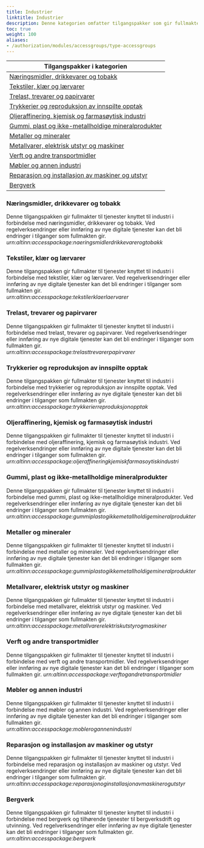 ```yaml
---
title: Industrier
linktitle: Industrier
description: Denne kategorien omfatter tilgangspakker som gir fullmakter til tjenester og ressurser som omhandler industrier som fysisk eller kjemisk omdanner materialer, stoffer eller deler til nye produkter. Ved regelverksendringer eller innføring av nye digitale tjenester kan det bli endringer i tilganger som fullmaktene gir.
toc: true
weight: 100
aliases:
- /authorization/modules/accessgroups/type-accessgroups
---
```


|**Tilgangspakker i kategorien**|
|---|
|[Næringsmidler, drikkevarer og tobakk](http://docs.altinn.studio/authorization/what-do-you-get/accessgroups/type-accessgroups/accessgoups/industrier/#næringsmidler-drikkevarer-og-tobakk)|
|[Tekstiler, klær og lærvarer](http://docs.altinn.studio/authorization/what-do-you-get/accessgroups/type-accessgroups/accessgoups/industrier/#tekstiler-klær-og-lærvarer)|
|[Trelast, trevarer og papirvarer](http://docs.altinn.studio/authorization/what-do-you-get/accessgroups/type-accessgroups/accessgoups/industrier/#trelast-trevarer-og-papirvarer)|
|[Trykkerier og reproduksjon av innspilte opptak](http://docs.altinn.studio/authorization/what-do-you-get/accessgroups/type-accessgroups/accessgoups/industrier/#trykkerier-og-reproduksjon-av-innspilte-opptak)|
|[Oljeraffinering, kjemisk og farmasøytisk industri](http://docs.altinn.studio/authorization/what-do-you-get/accessgroups/type-accessgroups/accessgoups/industrier/#oljeraffinering-kjemisk-og-farmasøytisk-industri)|
|[Gummi, plast og ikke-metallholdige mineralprodukter](http://docs.altinn.studio/authorization/what-do-you-get/accessgroups/type-accessgroups/accessgoups/industrier/#gummi-plast-og-ikke-metallholdige-mineralprodukter)|
|[Metaller og mineraler](http://docs.altinn.studio/authorization/what-do-you-get/accessgroups/type-accessgroups/accessgoups/industrier/#metaller-og-mineraler)|
|[Metallvarer, elektrisk utstyr og maskiner](http://docs.altinn.studio/authorization/what-do-you-get/accessgroups/type-accessgroups/accessgoups/industrier/#metallvarer-elektrisk-utstyr-og-maskiner)|
|[Verft og andre transportmidler](http://docs.altinn.studio/authorization/what-do-you-get/accessgroups/type-accessgroups/accessgoups/industrier/#verft-og-andre-transportmidler)|
|[Møbler og annen industri](http://docs.altinn.studio/authorization/what-do-you-get/accessgroups/type-accessgroups/accessgoups/industrier/#møbler-og-annen-industri)|
|[Reparasjon og installasjon av maskiner og utstyr](http://docs.altinn.studio/authorization/what-do-you-get/accessgroups/type-accessgroups/accessgoups/industrier/#reparasjon-og-installasjon-av-maskiner-og-utstyr)|
|[Bergverk](http://docs.altinn.studio/authorization/what-do-you-get/accessgroups/type-accessgroups/accessgoups/industrier/#bergverk)|


### Næringsmidler, drikkevarer og tobakk
Denne tilgangspakken gir fullmakter til tjenester knyttet til industri i forbindelse med næringsmidler, drikkevarer og tobakk. Ved regelverksendringer eller innføring av nye digitale tjenester kan det bli endringer i tilganger som fullmakten gir.  
*urn:altinn:accesspackage:naeringsmidlerdrikkevarerogtobakk*

### Tekstiler, klær og lærvarer
Denne tilgangspakken gir fullmakter til tjenester knyttet til industri i forbindelse med tekstiler, klær og lærvarer. Ved regelverksendringer eller innføring av nye digitale tjenester kan det bli endringer i tilganger som fullmakten gir.  
*urn:altinn:accesspackage:tekstilerklaerlaervarer*

### Trelast, trevarer og papirvarer
Denne tilgangspakken gir fullmakter til tjenester knyttet til industri i forbindelse med trelast, trevarer og papirvarer. Ved regelverksendringer eller innføring av nye digitale tjenester kan det bli endringer i tilganger som fullmakten gir.  
*urn:altinn:accesspackage:trelasttrevarerpapirvarer*

### Trykkerier og reproduksjon av innspilte opptak
Denne tilgangspakken gir fullmakter til tjenester knyttet til industri i forbindelse med trykkerier og reproduksjon av innspilte opptak. Ved regelverksendringer eller innføring av nye digitale tjenester kan det bli endringer i tilganger som fullmakten gir.  
*urn:altinn:accesspackage:trykkerierreproduksjonopptak*

### Oljeraffinering, kjemisk og farmasøytisk industri
Denne tilgangspakken gir fullmakter til tjenester knyttet til industri i forbindelse med oljeraffinering, kjemisk og farmasøytisk industri. Ved regelverksendringer eller innføring av nye digitale tjenester kan det bli endringer i tilganger som fullmakten gir.  *urn:altinn:accesspackage:oljeraffineringkjemiskfarmasoytiskindustri*

### Gummi, plast og ikke-metallholdige mineralprodukter
Denne tilgangspakken gir fullmakter til tjenester knyttet til industri i forbindelse med gummi, plast og ikke-metallholdige mineralprodukter. Ved regelverksendringer eller innføring av nye digitale tjenester kan det bli endringer i tilganger som fullmakten gir.  
*urn:altinn:accesspackage:gummiplastogikkemetallholdigemineralprodukter*

### Metaller og mineraler
Denne tilgangspakken gir fullmakter til tjenester knyttet til industri i forbindelse med metaller og mineraler. Ved regelverksendringer eller innføring av nye digitale tjenester kan det bli endringer i tilganger som fullmakten gir.  
*urn:altinn:accesspackage:gummiplastogikkemetallholdigemineralprodukter*

### Metallvarer, elektrisk utstyr og maskiner
Denne tilgangspakken gir fullmakter til tjenester knyttet til industri i forbindelse med metallvarer, elektrisk utstyr og maskiner. Ved regelverksendringer eller innføring av nye digitale tjenester kan det bli endringer i tilganger som fullmakten gir.  
*urn:altinn:accesspackage:metallvarerelektriskutstyrogmaskiner*

### Verft og andre transportmidler 
Denne tilgangspakken gir fullmakter til tjenester knyttet til industri i forbindelse med verft og andre transportmidler. Ved regelverksendringer eller innføring av nye digitale tjenester kan det bli endringer i tilganger som fullmakten gir.  *urn:altinn:accesspackage:verftogandretransportmidler*

### Møbler og annen industri
Denne tilgangspakken gir fullmakter til tjenester knyttet til industri i forbindelse med møbler og annen industri. Ved regelverksendringer eller innføring av nye digitale tjenester kan det bli endringer i tilganger som fullmakten gir.  
*urn:altinn:accesspackage:moblerogannenindustri*

### Reparasjon og installasjon av maskiner og utstyr
Denne tilgangspakken gir fullmakter til tjenester knyttet til industri i forbindelse med reparasjon og installasjon av maskiner og utstyr. Ved regelverksendringer eller innføring av nye digitale tjenester kan det bli endringer i tilganger som fullmakten gir.  
*urn:altinn:accesspackage:reparasjonoginstallasjonavmaskinerogutstyr*

### Bergverk
Denne tilgangspakken gir fullmakter til tjenester knyttet til industri i forbindelse med bergverk og tilhørende tjenester til bergverksdrift og utvinning. Ved regelverksendringer eller innføring av nye digitale tjenester kan det bli endringer i tilganger som fullmakten gir.  
*urn:altinn:accesspackage:bergverk*